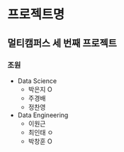 # 프로젝트명

## 멀티캠퍼스 세 번째 프로젝트

### 조원

- Data Science
  - 박은지 O
  - 주경배
  - 정찬영
- Data Engineering
  - 이원근
  - 최인태 ㅇ
  - 박창훈 O
